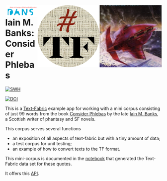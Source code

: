 <div>
<img src="images/phblogo.png" align="right" width="200"/>
<img src="images/tf.png" align="right" width="200"/>
<img src="images/dans.png" align="right" width="100"/>
</div>

# Iain M. Banks: Consider Phlebas

[![SWH](https://archive.softwareheritage.org/badge/origin/https://github.com/annotation/app-banks/)](https://archive.softwareheritage.org/browse/origin/https://github.com/annotation/app-banks/)

[![DOI](https://zenodo.org/badge/179871696.svg)](https://zenodo.org/badge/latestdoi/179871696)

This is a
[Text-Fabric](https://githubv.com/annotation/text-fabric)
example app for working with
a mini corpus consisting of just 99 words from the book
[Consider Phlebas](https://en.wikipedia.org/wiki/Consider_Phlebas)
by the late
[Iain M. Banks](https://en.wikipedia.org/wiki/Iain_Banks),
a Scottish writer of phantasy and SF novels.

This corpus serves several functions

* an exposition of all aspects of text-fabric but with a tiny amount of data;
* a test corpus for unit testing;
* an example of how to convert texts to the TF format.

This mini-corpus is documented in the
[notebook](https://nbviewer.jupyter.org/github/annotation/banks/blob/master/programs/convert.ipynb)
that generated the Text-Fabric data set for these quotes.

It offers this [API](https://annotation.github.io/text-fabric/Api/App/).
